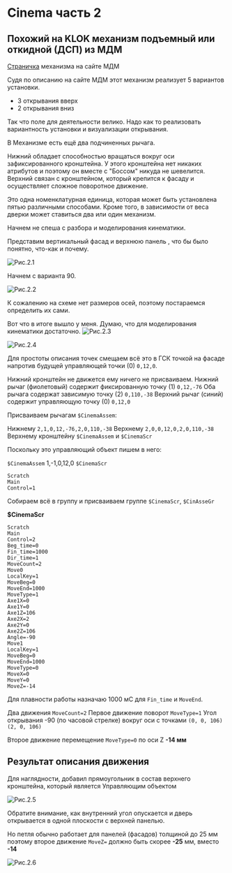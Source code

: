 # Cinema часть 2

## Похожий на KLOK механизм подъемный или откидной (ДСП) из МДМ

[Страничка](https://www.mdm-complect.ru/catalog/lifty-i-podemnye-mekhanizmy/67816/) механизма на сайте МДМ

Судя по описанию на сайте МДМ этот механизм реализует 5 вариантов установки.

- 3 открывания вверх
- 2 открывания вниз

Так что поле для деятельности велико. Надо как то реализовать вариантность установки и визуализации открывания.

В Механизме есть ещё два подчиненных рычага.

Нижний обладает способностью вращаться вокруг оси зафиксированного кронштейна. У этого кронштейна нет никаких атрибутов и поэтому он вместе с "Боссом" никуда не шевелится. Верхний связан с кронштейном, который крепится к фасаду и осуществляет сложное поворотное движение.

Это одна номенклатурная единица, которая может быть установлена пятью различными способами. Кроме того, в зависимости от веса дверки может ставиться два или один механизм.

Начнем не спеша с разбора и моделирования кинематики.

Представим вертикальный фасад и верхнюю панель , что бы было понятно, что-как и почему.

![Рис.2.1](./pictures/cin_2_1.jpg)

Начнем с варианта 90.

![Рис.2.2](./pictures/cin_2_2.jpg)

К сожалению на схеме нет размеров осей, поэтому постараемся определить их сами.

Вот что в итоге вышло у меня. Думаю, что для моделирования кинематики достаточно.
![Рис.2.3](./pictures/cin_2_3.jpg)

![Рис.2.4](./pictures/cin_2_4.jpg)

Для простоты описания точек смещаем всё это в ГСК точкой на фасаде напротив будущей управляющей точки (0) `0,12,0`.

Нижний кронштейн не движется ему ничего не присваиваем.
Нижний рычаг (фиолетовый) содержит фиксированную точку (1) `0,12,-76`
Оба рычага содержат зависимую точку (2) `0,110,-38`
Верхний рычаг (синий) содержит управляющую точку (0) `0,12,0`

Присваиваем рычагам `$CinemaAssem`:

Нижнему `2,1,0,12,-76,2,0,110,-38`
Верхнему `2,0,0,12,0,2,0,110,-38`
Верхнему кронштейну `$CinemaAssem` и `$CinemaScr`

Поскольку это управляющий объект пишем в него:

`$CinemaAssem` 1,-1,0,12,0
`$CinemaScr`

```
Scratch
Main
Control=1
```

Собираем всё в группу и присваиваем группе `$CinemaScr`, `$CinAsseGr`

**$CinemaScr**

```
Scratch
Main
Control=2
Beg_time=0
Fin_time=1000
Dir_time=1
MoveCount=2
Move0
LocalKey=1
MoveBeg=0
MoveEnd=1000
MoveType=1
Axe1X=0
Axe1Y=0
Axe1Z=106
Axe2X=2
Axe2Y=0
Axe2Z=106
Angle=-90
Move1
LocalKey=1
MoveBeg=0
MoveEnd=1000
MoveType=0
MoveX=0
MoveY=0
MoveZ=-14
```

Для плавности работы назначаю 1000 мС для `Fin_time` и `MoveEnd`.

Два движения `MoveCount=2`
Первое движение поворот `MoveType=1`
Угол открывания -90 (по часовой стрелке) вокруг оси с точками `(0, 0, 106) (2, 0, 106)`

Второе движение перемещение `MoveType=0` по оси Z **-14 мм**

## Результат описания движения

Для наглядности, добавил прямоугольник в состав верхнего кронштейна, который является Управляющим объектом

![Рис.2.5](./pictures/Cinema3.gif)

Обратите внимание, как внутренний угол опускается и дверь открывается в одной плоскости с верхней панелью.

Но петля обычно работает для панелей (фасадов) толщиной до 25 мм поэтому второе движение `MoveZ=` должно быть скорее **-25** мм, вместо **-14**

![Рис.2.6](./pictures/cin_2_6.jpg)
